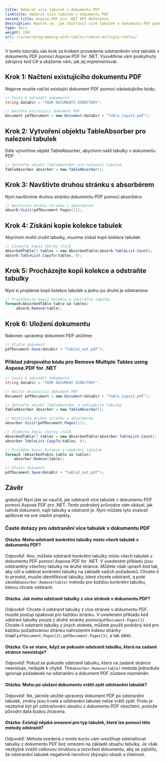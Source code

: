 ```yaml
---
title: Odebrat více tabulek v dokumentu PDF
linktitle: Odebrat více tabulek v dokumentu PDF
second_title: Aspose.PDF pro .NET API Reference
description: Naučte se, jak odstranit více tabulek v dokumentu PDF pomocí Aspose.PDF for .NET.
type: docs
weight: 150
url: /cs/net/programming-with-tables/remove-multiple-tables/
---
```

V tomto tutoriálu vás krok za krokem provedeme odstraněním více tabulek v dokumentu PDF pomocí Aspose.PDF for .NET. Vysvětlíme vám poskytnutý zdrojový kód C# a ukážeme vám, jak jej implementovat.

## Krok 1: Načtení existujícího dokumentu PDF
Nejprve musíte načíst existující dokument PDF pomocí následujícího kódu:

```csharp
// Cesta k adresáři dokumentů
string dataDir = "YOUR DOCUMENTS DIRECTORY";

// Načtěte existující dokument PDF
Document pdfDocument = new Document(dataDir + "Table_input2.pdf");
```

## Krok 2: Vytvoření objektu TableAbsorber pro nalezení tabulek
Dále vytvoříme objekt TableAbsorber, abychom našli tabulky v dokumentu PDF:

```csharp
// Vytvořte objekt TableAbsorber pro nalezení tabulek
TableAbsorber absorber = new TableAbsorber();
```

## Krok 3: Navštivte druhou stránku s absorbérem
Nyní navštívíme druhou stránku dokumentu PDF pomocí absorbéru:

```csharp
// Navštivte druhou stránku s absorbérem
absorb.Visit(pdfDocument.Pages[1]);
```

## Krok 4: Získání kopie kolekce tabulek
Abychom mohli zrušit tabulky, musíme získat kopii kolekce tabulek:

```csharp
// Získejte kopii sbírky stolů
AbsorbedTable[] tables = new AbsorbedTable[absorb.TableList.Count];
absorb.TableList.CopyTo(tables, 0);
```

## Krok 5: Procházejte kopii kolekce a odstraňte tabulky
Nyní si projdeme kopii kolekce tabulek a jednu po druhé je odstraníme:

```csharp
// Procházejte kopii kolekce a odstraňte tabulky
foreach(AbsorbedTable table in tables)
     absorb.Remove(table);
```

## Krok 6: Uložení dokumentu
Nakonec upravený dokument PDF uložíme:

```csharp
// Uložte dokument
pdfDocument.Save(dataDir + "Table2_out.pdf");
```

### Příklad zdrojového kódu pro Remove Multiple Tables using Aspose.PDF for .NET

```csharp
// Cesta k adresáři dokumentů.
string dataDir = "YOUR DOCUMENT DIRECTORY";

// Načíst existující dokument PDF
Document pdfDocument = new Document(dataDir + "Table_input2.pdf");

// Vytvořte objekt TableAbsorber a vyhledejte tabulky
TableAbsorber absorber = new TableAbsorber();

// Navštivte druhou stránku s absorbérem
absorber.Visit(pdfDocument.Pages[1]);

// Získejte kopii sbírky stolů
AbsorbedTable[] tables = new AbsorbedTable[absorber.TableList.Count];
absorber.TableList.CopyTo(tables, 0);

// Projděte kopii kolekce a odebrání tabulek
foreach (AbsorbedTable table in tables)
	absorber.Remove(table);

// Uložit dokument
pdfDocument.Save(dataDir + "Table2_out.pdf");
```

## Závěr
gratuluji! Nyní jste se naučili, jak odstranit více tabulek v dokumentu PDF pomocí Aspose.PDF pro .NET. Tento podrobný průvodce vám ukázal, jak nahrát dokument, najít tabulky a odstranit je. Nyní můžete tyto znalosti aplikovat na své vlastní projekty.

### Časté dotazy pro odstranění více tabulek v dokumentu PDF

#### Otázka: Mohu odstranit konkrétní tabulky místo všech tabulek v dokumentu PDF?

 Odpověď: Ano, můžete odstranit konkrétní tabulky místo všech tabulek v dokumentu PDF pomocí Aspose.PDF for .NET. V uvedeném příkladu jsou odstraněny všechny tabulky na druhé stránce. Můžete však upravit kód tak, aby cílil a odebrat konkrétní tabulky na základě vašich požadavků. Chcete-li to provést, musíte identifikovat tabulky, které chcete odstranit, a poté zavolat`absorber.Remove(table)` metodu pro každou konkrétní tabulku, kterou chcete odstranit.

#### Otázka: Jak mohu odstranit tabulky z více stránek v dokumentu PDF?

 Odpověď: Chcete-li odstranit tabulky z více stránek v dokumentu PDF, musíte postup opakovat pro každou stránku. V uvedeném příkladu kód odstraní tabulky pouze z druhé stránky pomocí`pdfDocument.Pages[1]` . Chcete-li odstranit tabulky z jiných stránek, můžete použít podobný kód pro každou požadovanou stránku nahrazením indexu stránky (např.`pdfDocument.Pages[2]`, `pdfDocument.Pages[3]`, a tak dále).

#### Otázka: Co se stane, když se pokusím odstranit tabulku, která na zadané stránce neexistuje?

 Odpověď: Pokud se pokusíte odstranit tabulku, která na zadané stránce neexistuje, nedojde k chybě. The`absorber.Remove(table)` metoda jednoduše ignoruje požadavek na odstranění a dokument PDF zůstane nezměněn.

#### Otázka: Mohu po uložení dokumentu vrátit zpět odstranění tabulek?

Odpověď: Ne, jakmile uložíte upravený dokument PDF po odstranění tabulek, změny jsou trvalé a odstranění tabulek nelze vrátit zpět. Proto je nezbytné být při odstraňování obsahu z dokumentu PDF obezřetní, protože původní data budou ztracena.

#### Otázka: Existují nějaká omezení pro typ tabulek, které lze pomocí této metody odstranit?

Odpověď: Metoda uvedená v tomto kurzu vám umožňuje odstraňovat tabulky z dokumentu PDF bez omezení na základě obsahu tabulky. Je však nezbytné zvážit celkovou strukturu a rozvržení dokumentu, aby se zajistilo, že odstranění tabulek negativně neovlivní zbývající obsah a čitelnost.
